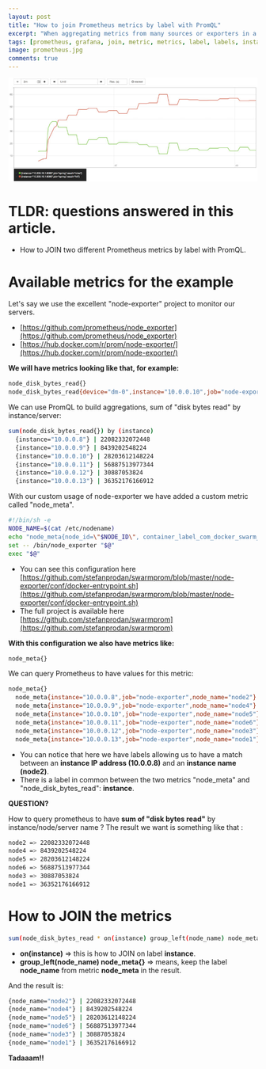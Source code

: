 ```yaml
---
layout: post
title: "How to join Prometheus metrics by label with PromQL"
excerpt: "When aggregating metrics from many sources or exporters in a Prometheus database, we often need to JOIN metrics on labels."
tags: [prometheus, grafana, join, metric, metrics, label, labels, instance, promQL, database, exporter, node exporter]
image: prometheus.jpg
comments: true
---
```


![Prometheus](/images/posts/prometheus.jpg)

# TLDR: questions answered in this article.

* How to JOIN two different Prometheus metrics by label with PromQL.

# Available metrics for the example

Let's say we use the excellent "node-exporter" project to monitor our servers.

* [https://github.com/prometheus/node_exporter](https://github.com/prometheus/node_exporter)
* [https://hub.docker.com/r/prom/node-exporter/](https://hub.docker.com/r/prom/node-exporter/)

**We will have metrics looking like that, for example:**

```bash
node_disk_bytes_read{}
node_disk_bytes_read{device="dm-0",instance="10.0.0.10",job="node-exporter"} | 43161334784
```

We can use PromQL to build aggregations, sum of "disk bytes read" by instance/server:

```bash
sum(node_disk_bytes_read{}) by (instance)
  {instance="10.0.0.8"} | 22082332072448
  {instance="10.0.0.9"} | 8439202548224
  {instance="10.0.0.10"} | 28203612148224
  {instance="10.0.0.11"} | 56887513977344
  {instance="10.0.0.12"} | 30887053824
  {instance="10.0.0.13"} | 36352176166912
```

With our custom usage of node-exporter we have added a custom metric called "node_meta".

```bash
#!/bin/sh -e
NODE_NAME=$(cat /etc/nodename)
echo "node_meta{node_id=\"$NODE_ID\", container_label_com_docker_swarm_node_id=\"$NODE_ID\", node_name=\"$NODE_NAME\"} 1" > /etc/node-exporter/node-meta.prom
set -- /bin/node_exporter "$@"
exec "$@"
```

* You can see this configuration here [https://github.com/stefanprodan/swarmprom/blob/master/node-exporter/conf/docker-entrypoint.sh](https://github.com/stefanprodan/swarmprom/blob/master/node-exporter/conf/docker-entrypoint.sh)
* The full project is available here [https://github.com/stefanprodan/swarmprom](https://github.com/stefanprodan/swarmprom)

**With this configuration we also have metrics like:**

```bash
node_meta{}
```

We can query Prometheus to have values for this metric:

```bash
node_meta{}
  node_meta{instance="10.0.0.8",job="node-exporter",node_name="node2"} | 1
  node_meta{instance="10.0.0.9",job="node-exporter",node_name="node4"} | 1
  node_meta{instance="10.0.0.10",job="node-exporter",node_name="node5"} | 1
  node_meta{instance="10.0.0.11",job="node-exporter",node_name="node6"} | 1
  node_meta{instance="10.0.0.12",job="node-exporter",node_name="node3"} | 1
  node_meta{instance="10.0.0.13",job="node-exporter",node_name="node1"} | 1
```

* You can notice that here we have labels allowing us to have a match between an **instance IP address (10.0.0.8)** and an **instance name (node2)**.
* There is a label in common between the two metrics "node_meta" and "node_disk_bytes_read": **instance**.

**QUESTION?**

How to query prometheus to have **sum of "disk bytes read"** by instance/node/server name ? The result we want is something like that :

```bash
node2 => 22082332072448
node4 => 8439202548224
node5 => 28203612148224
node6 => 56887513977344
node3 => 30887053824
node1 => 36352176166912
```

# How to JOIN the metrics

```bash
sum(node_disk_bytes_read * on(instance) group_left(node_name) node_meta{}) by (node_name)
```

* **on(instance)** => this is how to JOIN on label **instance**.
* **group_left(node_name) node_meta{}** => means, keep the label **node_name** from metric **node_meta** in the result.

And the result is:

```bash
{node_name="node2"} | 22082332072448
{node_name="node4"} | 8439202548224
{node_name="node5"} | 28203612148224
{node_name="node6"} | 56887513977344
{node_name="node3"} | 30887053824
{node_name="node1"} | 36352176166912
```

**Tadaaam!!**